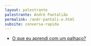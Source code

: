 ```yaml
---
layout: palestrante
palestrante: André Pantalião
permalink: /andr-pantali-o.html
subsite: conversa-rapida
---
```


* [O que eu aprendi com um palhaço?](/conversa-rapida/andr-pantali-o-o-que-eu-aprendi-com-um-palha-o)
